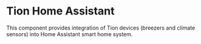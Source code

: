 # Tion Home Assistant
This component provides integration of Tion devices (breezers and climate sensors) into Home Assistant smart home system.
